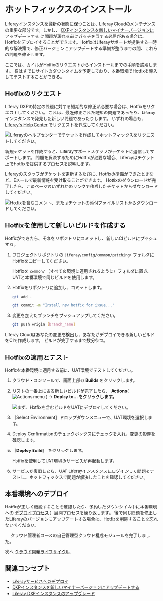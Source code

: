 # ホットフィックスのインストール

Liferayインスタンスを最新の状態に保つことは、Liferay Cloudのメンテナンスの重要な部分です。しかし、 [DXPインスタンスを新しいマイナーバージョンにアップデートする](https://learn.liferay.com/w/liferay-cloud/customizing-liferay-dxp-in-the-cloud/updating-your-dxp-instance-to-a-new-minor-version) に問題が現れる前にパッチを当てる必要がある場合は、Hotfixをデプロイすることができます。HotfixはLiferayサポートが提供する一時的な解決策で、修正バージョンにアップデートする準備が整うまでの間、これらの問題を修正します。

ここでは、カイルがHotfixのリクエストからインストールまでの手順を説明します。 彼はすでにサイトのダウンタイムを予定しており、本番環境でHotfixを導入してテストすることができる。 

## Hotfixのリクエスト

Liferay DXPの特定の問題に対する短期的な修正が必要な場合は、Hotfixをリクエストしてください。 これは、最近修正された既知の問題であったり、Liferayインスタンスで発見した新しい問題であったりします。 いずれの場合も、 [Liferay's Help Center](https://help.liferay.com) でリクエストを作成してください。

![Liferayのヘルプセンターでチケットを作成してホットフィックスをリクエストしてください。](./installing-a-hotfix/images/01.png)

新規チケットを作成すると、Liferayサポートスタッフがチケットに返信してサポートします。 問題を解決するためにHotfixが必要な場合、Liferayはチケット上でHotfixを提供するプロセスを説明します。

Liferayのスタッフがチケットを更新するたびに、Hotfixの準備ができたときなど、Eメールで最新情報を受け取ることができます。 Hotfixのダウンロードが完了したら、このページのいずれかのリンクで作成したチケットからダウンロードしてください。

![Hotfixを含むコメント、またはチケットの添付ファイルリストからダウンロードしてください。](./installing-a-hotfix/images/02.png)

## Hotfixを使用して新しいビルドを作成する

Hotfixができたら、それをリポジトリにコミットし、新しいCIビルドにプッシュする。

1. プロジェクトリポジトリの `liferay/config/common/patching/` フォルダにHotfixをコピーしてください。
   
   Hotfixを `common/` （すべての環境に適用されるように）フォルダに置き、UATと本番環境で同じビルドを使用します。

1. Hotfixをリポジトリに追加し、コミットします。 

   ```bash
   git add .
   ```

   ```bash
   git commit -m "Install new hotfix for issue..."
   ```

1. 変更を加えたブランチをプッシュアップしてください。 

   ```bash
   git push origin [branch_name]
   ```

Liferay Cloudはあなたの変更を検出し、あなたがデプロイできる新しいビルドをCIで作成します。 ビルドが完了するまで数分待つ。

## Hotfixの適用とテスト

Hotfixを本番環境に適用する前に、UAT環境でテストしてください。

1. クラウド・コンソールで、画面上部の **Builds** をクリックします。

1. リストの一番上にある新しいビルドが完了したら、 **Actions**( ![Actions menu](../../images/icon-actions.png) ) &rarr; **Deploy to... をクリックします。**
   
   ![まず、Hotfixを含むビルドをUATにデプロイしてください。](./installing-a-hotfix/images/03.png)

1. ［Select Environment］ドロップダウンメニューで、UAT環境を選択します。

1. Deploy Confirmationのチェックボックスにチェックを入れ、変更の影響を確認します。

1. ［**Deploy Build**］ をクリックします。

   Hotfixを使用してUAT環境のサービスが再起動します。

1. サービスが復旧したら、UAT Liferayインスタンスにログインして問題をテストし、ホットフィックスで問題が解決したことを確認してください。

## 本番環境へのデプロイ

Hotfixが正しく機能することを確認したら、予約したダウンタイム中に本番環境への [デプロイプロセス](#deploy-and-test-the-hotfix) ）展開プロセスを繰り返します。 後で同じ問題を修正したLiferayのバージョンにアップデートする場合は、Hotfixを削除することを忘れないでください。

　 クラウド管理者コースの自己管理型クラウド構成モジュールを完了しました。

次へ [クラウド開発ライフサイクル](../cloud-development-lifecycle.md). 

## 関連コンセプト

* [Liferayサービスへのデプロイ](https://learn.liferay.com/w/liferay-cloud/customizing-liferay-dxp-in-the-cloud/deploying-to-the-liferay-service)
* [DXPインスタンスを新しいマイナーバージョンにアップデートする](https://learn.liferay.com/w/liferay-cloud/customizing-liferay-dxp-in-the-cloud/updating-your-dxp-instance-to-a-new-minor-version)
* [Liferay DXPインスタンスのアップグレード](https://learn.liferay.com/w/liferay-cloud/customizing-liferay-dxp-in-the-cloud/upgrading-your-liferay-dxp-instance)
